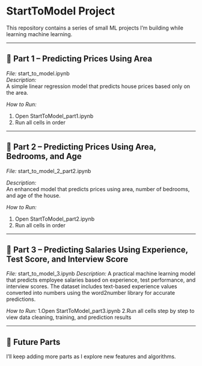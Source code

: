 # StartToModel Project

This repository contains a series of small ML projects I’m building while learning machine learning.

---

## 📘 Part 1 – Predicting Prices Using Area
*File:* start_to_model.ipynb  
*Description:*  
A simple linear regression model that predicts house prices based only on the area.

*How to Run:*
1. Open StartToModel_part1.ipynb
2. Run all cells in order

---

## 📗 Part 2 – Predicting Prices Using Area, Bedrooms, and Age
*File:* start_to_model_2_part2.ipynb  

*Description:*  
An enhanced model that predicts prices using area, number of bedrooms, and age of the house.

*How to Run:*
1. Open StartToModel_part2.ipynb
2. Run all cells in order

---

## 📘 Part 3 – Predicting Salaries Using Experience, Test Score, and Interview Score
*File:* start_to_model_3.ipynb
*Description:*
A practical machine learning model that predicts employee salaries based on experience, test performance, and interview scores. The dataset includes text-based experience values converted into numbers using the word2number library for accurate predictions.

*How to Run:*
1.Open StartToModel_part3.ipynb
2.Run all cells step by step to view data cleaning, training, and prediction results

---

## 🧠 Future Parts
I’ll keep adding more parts as I explore new features and algorithms.
